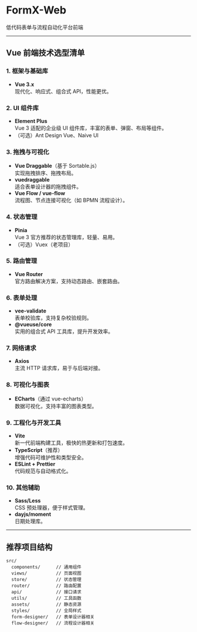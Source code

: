 # FormX-Web
低代码表单与流程自动化平台前端

---

## Vue 前端技术选型清单

### 1. 框架与基础库
- **Vue 3.x**  
  现代化、响应式、组合式 API，性能更优。

### 2. UI 组件库
- **Element Plus**  
  Vue 3 适配的企业级 UI 组件库，丰富的表单、弹窗、布局等组件。
- （可选）Ant Design Vue、Naive UI

### 3. 拖拽与可视化
- **Vue Draggable**（基于 Sortable.js）  
  实现拖拽排序、拖拽布局。
- **vuedraggable**  
  适合表单设计器的拖拽组件。
- **Vue Flow / vue-flow**  
  流程图、节点连接可视化（如 BPMN 流程设计）。

### 4. 状态管理
- **Pinia**  
  Vue 3 官方推荐的状态管理库，轻量、易用。
- （可选）Vuex（老项目）

### 5. 路由管理
- **Vue Router**  
  官方路由解决方案，支持动态路由、嵌套路由。

### 6. 表单处理
- **vee-validate**  
  表单校验库，支持复杂校验规则。
- **@vueuse/core**  
  实用的组合式 API 工具库，提升开发效率。

### 7. 网络请求
- **Axios**  
  主流 HTTP 请求库，易于与后端对接。

### 8. 可视化与图表
- **ECharts**（通过 vue-echarts）  
  数据可视化，支持丰富的图表类型。

### 9. 工程化与开发工具
- **Vite**  
  新一代前端构建工具，极快的热更新和打包速度。
- **TypeScript**（推荐）  
  增强代码可维护性和类型安全。
- **ESLint + Prettier**  
  代码规范与自动格式化。

### 10. 其他辅助
- **Sass/Less**  
  CSS 预处理器，便于样式管理。
- **dayjs/moment**  
  日期处理库。

---

## 推荐项目结构

```
src/
  components/      // 通用组件
  views/           // 页面视图
  store/           // 状态管理
  router/          // 路由配置
  api/             // 接口请求
  utils/           // 工具函数
  assets/          // 静态资源
  styles/          // 全局样式
  form-designer/   // 表单设计器相关
  flow-designer/   // 流程设计器相关
```
